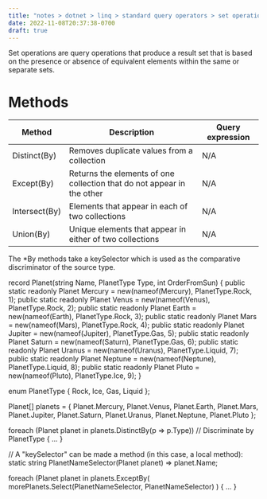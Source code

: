 ```yaml
---
title: "notes > dotnet > linq > standard query operators > set operations"
date: 2022-11-08T20:37:38-0700
draft: true
---
```

Set operations are query operations that produce a result set that is based on the presence or absence of equivalent elements within the same or separate sets.

# Methods
| Method        | Description                                                            | Query expression |
|---------------|------------------------------------------------------------------------|------------------|
| Distinct(By)  | Removes duplicate values from a collection                             | N/A              |
| Except(By)    | Returns the elements of one collection that do not appear in the other | N/A              |
| Intersect(By) | Elements that appear in each of two collections                        | N/A              |
| Union(By)     | Unique elements that appear in either of two collections               | N/A              |

The *By methods take a keySelector which is used as the comparative discriminator of the source type.

record Planet(string Name, PlanetType Type, int OrderFromSun)
{
public static readonly Planet Mercury = new(nameof(Mercury), PlanetType.Rock, 1);
public static readonly Planet Venus = new(nameof(Venus), PlanetType.Rock, 2);
public static readonly Planet Earth = new(nameof(Earth), PlanetType.Rock, 3);
public static readonly Planet Mars = new(nameof(Mars), PlanetType.Rock, 4);
public static readonly Planet Jupiter = new(nameof(Jupiter), PlanetType.Gas, 5);
public static readonly Planet Saturn = new(nameof(Saturn), PlanetType.Gas, 6);
public static readonly Planet Uranus = new(nameof(Uranus), PlanetType.Liquid, 7);
public static readonly Planet Neptune = new(nameof(Neptune), PlanetType.Liquid, 8);
public static readonly Planet Pluto = new(nameof(Pluto), PlanetType.Ice, 9);
}

enum PlanetType { Rock, Ice, Gas, Liquid };

Planet[] planets =
{
Planet.Mercury, Planet.Venus, Planet.Earth, Planet.Mars, Planet.Jupiter,
Planet.Saturn, Planet.Uranus, Planet.Neptune, Planet.Pluto
};

foreach (Planet planet in planets.DistinctBy(p => p.Type)) // Discriminate by PlanetType
{
…
}

// A "keySelector" can be made a method (in this case, a local method):
static string PlanetNameSelector(Planet planet) => planet.Name;

foreach (Planet planet in planets.ExceptBy(
morePlanets.Select(PlanetNameSelector, PlanetNameSelector)
)
{
…
}